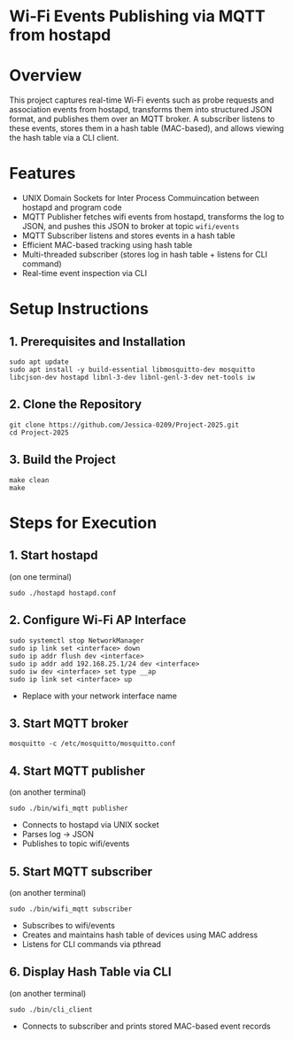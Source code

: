 # Wi-Fi Events Publishing via MQTT from hostapd

# Overview

This project captures real-time Wi-Fi events such as probe requests and association events from hostapd, transforms them into structured JSON format, and publishes them over an MQTT broker. A subscriber listens to these events, stores them in a hash table (MAC-based), and allows viewing the hash table via a CLI client.

# Features

- UNIX Domain Sockets for Inter Process Commuincation between hostapd and program code
- MQTT Publisher fetches wifi events from hostapd, transforms the log to JSON, and pushes this JSON to broker at topic `wifi/events`
- MQTT Subscriber listens and stores events in a hash table
- Efficient MAC-based tracking using hash table
- Multi-threaded subscriber (stores log in hash table + listens for CLI command)
- Real-time event inspection via CLI

# Setup Instructions

## 1. Prerequisites and Installation

```
sudo apt update
sudo apt install -y build-essential libmosquitto-dev mosquitto libcjson-dev hostapd libnl-3-dev libnl-genl-3-dev net-tools iw
```

## 2. Clone the Repository
```
git clone https://github.com/Jessica-0209/Project-2025.git
cd Project-2025
```
## 3. Build the Project
```
make clean
make
```
# Steps for Execution

## 1. Start hostapd 
(on one terminal)
```
sudo ./hostapd hostapd.conf
```
## 2. Configure Wi-Fi AP Interface
```
sudo systemctl stop NetworkManager
sudo ip link set <interface> down
sudo ip addr flush dev <interface>
sudo ip addr add 192.168.25.1/24 dev <interface>
sudo iw dev <interface> set type __ap
sudo ip link set <interface> up
```
- Replace <interface> with your network interface name

## 3. Start MQTT broker
```
mosquitto -c /etc/mosquitto/mosquitto.conf
```
## 4. Start MQTT publisher 
(on another terminal)
```
sudo ./bin/wifi_mqtt publisher
```
- Connects to hostapd via UNIX socket
- Parses log -> JSON
- Publishes to topic wifi/events

## 5. Start MQTT subscriber 
(on another terminal)
```
sudo ./bin/wifi_mqtt subscriber
```
- Subscribes to wifi/events
- Creates and maintains hash table of devices using MAC address
- Listens for CLI commands via pthread

## 6. Display Hash Table via CLI 
(on another terminal)
```
sudo ./bin/cli_client
```
- Connects to subscriber and prints stored MAC-based event records

